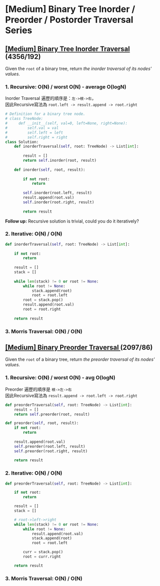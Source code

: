# \[Medium\] Binary Tree Inorder / Preorder / Postorder Traversal Series

## [\[Medium\] Binary Tree Inorder Traversal ](https://leetcode.com/problems/binary-tree-inorder-traversal/)    \(4356/192\)

Given the `root` of a binary tree, return _the inorder traversal of its nodes' values_.

### 1. Recursive: O\(N\) / worst O\(N\) - average O\(logN\)

Inorder Traversal 遍歷的順序是：`左->根->右`，  
因此Recursive寫法為  `root.left -> result.append -> root.right`

```python
# Definition for a binary tree node.
# class TreeNode:
#     def __init__(self, val=0, left=None, right=None):
#         self.val = val
#         self.left = left
#         self.right = right
class Solution:
    def inorderTraversal(self, root: TreeNode) -> List[int]:
        
        result = []
        return self.inorder(root, result)    
    
    def inorder(self, root, result):
    
        if not root:
            return 
        
        self.inorder(root.left, result)
        result.append(root.val)
        self.inorder(root.right, result)
        
        return result
```

**Follow up:** Recursive solution is trivial, could you do it iteratively?

### 2. Iterative: O\(N\) / O\(N\)

```python
def inorderTraversal(self, root: TreeNode) -> List[int]:
    
    if not root:
        return 
    
    result = []
    stack = []
    
    while len(stack) != 0 or root != None:
        while root != None:
            stack.append(root)
            root = root.left            
        root = stack.pop()
        result.append(root.val)
        root = root.right
        
    return result
```

### 3. Morris Traversal: O\(N\) / O\(N\)

## [\[Medium\] Binary Preorder Traversal ](https://leetcode.com/problems/binary-tree-preorder-traversal/)          \(2097/86\)

Given the `root` of a binary tree, return _the preorder traversal of its nodes' values_.

### 1. Recursive: O\(N\) / worst O\(N\) - avg O\(logN\)

Preorder 遍歷的順序是 `根->左->右`  
因此Recursive寫法為  `result.append -> root.left -> root.right`

```python
def preorderTraversal(self, root: TreeNode) -> List[int]:
    result = []
    return self.preorder(root, result)

def preorder(self, root, result):
    if not root:
        return 
    
    result.append(root.val)
    self.preorder(root.left, result)
    self.preorder(root.right, result)
    
    return result
```

### 2. Iterative: O\(N\) / O\(N\)

```python
def preorderTraversal(self, root: TreeNode) -> List[int]:

    if not root:
        return 

    result = []
    stack = []

    # root->left->right
    while len(stack) != 0 or root != None:
        while root != None:
            result.append(root.val)
            stack.append(root)
            root = root.left

        curr = stack.pop()
        root = curr.right

    return result
```

### 3. Morris Traversal: O\(N\) / O\(N\)

